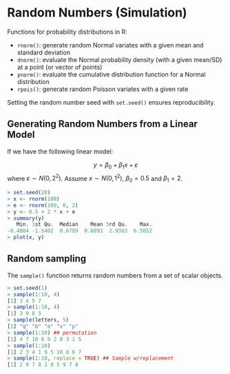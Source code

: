 # Random Numbers (Simulation)

Functions for probability distributions in R:
- `rnorm()`: generate random Normal variates with a given mean and standard deviation
- `dnorm()`: evaluate the Normal probability density (with a given mean/SD) at a point (or vector of
points)
- `pnorm()`: evaluate the cumulative distribution function for a Normal distribution
- `rpois()`: generate random Poisson variates with a given rate

Setting the random number seed with `set.seed()` ensures reproducibility.


## Generating Random Numbers from a Linear Model

If we have the following linear model:

$$
y = \beta_0 + \beta_1x + \varepsilon
$$
where $\varepsilon \sim N(0, 2^2)$. Assume $x \sim N(0, 1^2)$, $\beta_0 = 0.5$ and  $\beta_1= 2$.

```r
> set.seed(20)
> x <- rnorm(100)
> e <- rnorm(100, 0, 2)
> y <- 0.5 + 2 * x + e
> summary(y)
   Min. 1st Qu.  Median    Mean 3rd Qu.    Max. 
-6.4084 -1.5402  0.6789  0.6893  2.9303  6.5052 
> plot(x, y)
```

## Random sampling

The `sample()` function returns random numbers from a set of scalar objects.
```r
> set.seed(1)
> sample(1:10, 4)
[1] 3 4 5 7
> sample(1:10, 4)
[1] 3 9 8 5
> sample(letters, 5)
[1] "q" "b" "e" "x" "p"
> sample(1:10) ## permutation
[1] 4 7 10 6 9 2 8 3 1 5
> sample(1:10)
[1] 2 3 4 1 9 5 10 8 6 7
> sample(1:10, replace = TRUE) ## Sample w/replacement
[1] 2 9 7 8 2 8 5 9 7 8
```
<!--stackedit_data:
eyJoaXN0b3J5IjpbMTAyNDQwOTcwNSwxNjY5ODIwNTUyLDEzMj
Q3MDU0OTksLTk0Nzk3MzM2M119
-->